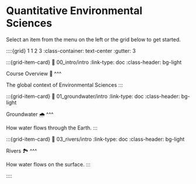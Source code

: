 # Quantitative Environmental Sciences

Select an item from the menu on the left or the grid below to get started.

::::{grid} 1 1 2 3
:class-container: text-center
:gutter: 3

:::{grid-item-card}
:link: 00_intro/intro
:link-type: doc
:class-header: bg-light

Course Overview 🧭
^^^

The global context of Environmental Sciences
:::

:::{grid-item-card}
:link: 01_groundwater/intro
:link-type: doc
:class-header: bg-light

Groundwater 🌧
^^^

How water flows through the Earth.
:::

:::{grid-item-card}
:link: 03_rivers/intro
:link-type: doc
:class-header: bg-light

Rivers 🏞
^^^

How water flows on the surface.
:::

<!-- :::{grid-item-card}
:link: 02_cryosphere/intro
:link-type: doc
:class-header: bg-light

Cryosphere 🧊
^^^

How ice forms, moves and melts.
::: -->

<!-- :::{grid-item-card}
:link: 04_atmosphere/intro
:link-type: doc
:class-header: bg-light

Atmosphere 💨
^^^

Movement, pollution and aerosols.
::: -->

<!-- :::{grid-item-card}
:link: 05_globalenvironment/intro
:link-type: doc
:class-header: bg-light

Global Environment 🌍
^^^

Fluids on a rotating planet
::: -->

<!-- :::{grid-item-card}
:link: 06_oceancarbon/00_intro
:link-type: doc
:class-header: bg-light

Ocean Carbon 🌊
^^^

How carbon moves around the ocean
::: -->

<!-- :::{grid-item-card}
:link: 07_landcarbon/intro
:link-type: doc
:class-header: bg-light

Terrestrial Carbon 🌲
^^^

Carbon on land
::: -->

<!-- :::{grid-item-card}
:link: 08_polarcasestudy/intro
:link-type: doc
:class-header: bg-light

Polar Case Study 🐧
^^^

Land-ocean-atmosphere-ice interactions
::: -->

<!-- :::{grid-item-card}
:link: 10_energytransitions/intro
:link-type: doc
:class-header: bg-light

Energy Transitions 🏭
^^^

Towards a sustainable future
::: -->

<!-- :::{grid-item-card}
:link: 09_globalclimate/intro
:link-type: doc
:class-header: bg-light

Global Climate 🌍
^^^

Climate change, IPCC and policy
::: -->

::::
